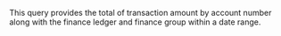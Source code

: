 This query provides the total of transaction amount by account number along with the finance ledger and finance group within a date range.
